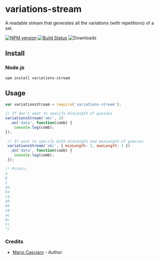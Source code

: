 variations-stream
===========

A readable stream that generates all the variations (with repetitions) of a set.

[![NPM version](https://badge.fury.io/js/variations-stream.png)](http://badge.fury.io/js/variations-stream)
[![Build Status](https://travis-ci.org/mariocasciaro/variations-stream.png)](https://travis-ci.org/mariocasciaro/variations-stream)
![Downloads](http://img.shields.io/npm/dm/variations-stream.svg)

## Install

### Node.js

```
npm install variations-stream
```

## Usage

```javascript
var variationsStream = require('variations-stream');

// If don't want to specify minLength of guesses 
variationsStream('abc', 2)
  .on('data', function(comb) {
    console.log(comb);
});
 
 // If want to specify both minLength and maxLength of guesses
 variationsStream('abc', { minLength: 1, maxLength: 2 })
  .on('data', function(comb) {
    console.log(comb);
 });

/* Prints:
a
b
c
aa
ba
ca
ab
bb
cb
ac
bc
cc
*/

```

### Credits

* [Mario Casciaro](https://github.com/mariocasciaro) - Author
